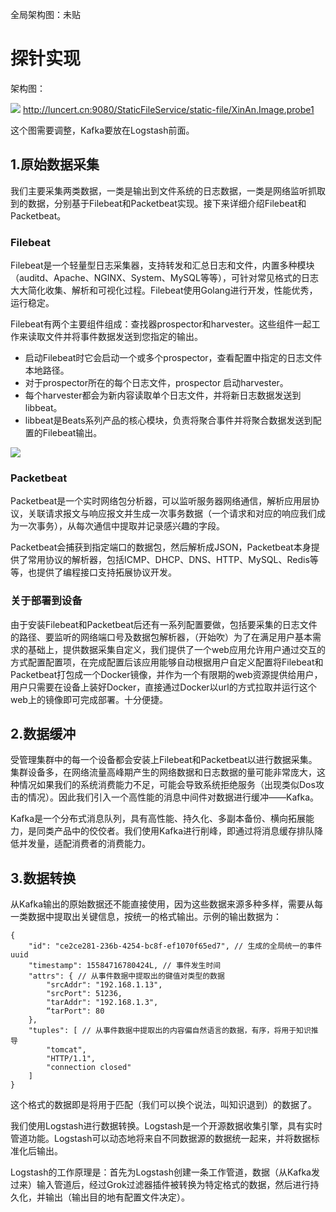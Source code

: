 全局架构图：未贴

# 探针实现

架构图：

![](http://luncert.cn:9080/StaticFileService/static-file/XinAn.Image.probe1)
http://luncert.cn:9080/StaticFileService/static-file/XinAn.Image.probe1

这个图需要调整，Kafka要放在Logstash前面。

## 1.原始数据采集

我们主要采集两类数据，一类是输出到文件系统的日志数据，一类是网络监听抓取到的数据，分别基于Filebeat和Packetbeat实现。接下来详细介绍Filebeat和Packetbeat。

### Filebeat

Filebeat是一个轻量型日志采集器，支持转发和汇总日志和文件，内置多种模块（auditd、Apache、NGINX、System、MySQL等等），可针对常见格式的日志大大简化收集、解析和可视化过程。Filebeat使用Golang进行开发，性能优秀，运行稳定。

Filebeat有两个主要组件组成：查找器prospector和harvester。这些组件一起工作来读取文件并将事件数据发送到您指定的输出。

* 启动Filebeat时它会启动一个或多个prospector，查看配置中指定的日志文件本地路径。
* 对于prospector所在的每个日志文件，prospector 启动harvester。 
* 每个harvester都会为新内容读取单个日志文件，并将新日志数据发送到libbeat。
* libbeat是Beats系列产品的核心模块，负责将聚合事件并将聚合数据发送到配置的Filebeat输出。

![](https://upload-images.jianshu.io/upload_images/3763264-8c83a34f568d1a67.png?imageMogr2/auto-orient/strip%7CimageView2/2/w/940/format/webp)

### Packetbeat

Packetbeat是一个实时网络包分析器，可以监听服务器网络通信，解析应用层协议，关联请求报文与响应报文并生成一次事务数据（一个请求和对应的响应我们成为一次事务），从每次通信中提取并记录感兴趣的字段。

Packetbeat会捕获到指定端口的数据包，然后解析成JSON，Packetbeat本身提供了常用协议的解析器，包括ICMP、DHCP、DNS、HTTP、MySQL、Redis等等，也提供了编程接口支持拓展协议开发。

### 关于部署到设备

由于安装Filebeat和Packetbeat后还有一系列配置要做，包括要采集的日志文件的路径、要监听的网络端口号及数据包解析器，（开始吹）为了在满足用户基本需求的基础上，提供数据采集自定义，我们提供了一个web应用允许用户通过交互的方式配置配置项，在完成配置后该应用能够自动根据用户自定义配置将Filebeat和Packetbeat打包成一个Docker镜像，并作为一个有限期的web资源提供给用户，用户只需要在设备上装好Docker，直接通过Docker以url的方式拉取并运行这个web上的镜像即可完成部署。十分便捷。

## 2.数据缓冲

受管理集群中的每一个设备都会安装上Filebeat和Packetbeat以进行数据采集。集群设备多，在网络流量高峰期产生的网络数据和日志数据的量可能非常庞大，这种情况如果我们的系统消费能力不足，可能会导致系统拒绝服务（出现类似Dos攻击的情况）。因此我们引入一个高性能的消息中间件对数据进行缓冲——Kafka。

Kafka是一个分布式消息队列，具有高性能、持久化、多副本备份、横向拓展能力，是同类产品中的佼佼者。我们使用Kafka进行削峰，即通过将消息缓存排队降低并发量，适配消费者的消费能力。

## 3.数据转换

从Kafka输出的原始数据还不能直接使用，因为这些数据来源多种多样，需要从每一类数据中提取出关键信息，按统一的格式输出。示例的输出数据为：
```
{
    "id": "ce2ce281-236b-4254-bc8f-ef1070f65ed7", // 生成的全局统一的事件uuid
    "timestamp": 15584716780424L, // 事件发生时间
    "attrs": { // 从事件数据中提取出的键值对类型的数据
        "srcAddr": "192.168.1.13",
        "srcPort": 51236,
        "tarAddr": "192.168.1.3",
        “tarPort": 80
    },
    "tuples": [ // 从事件数据中提取出的内容偏自然语言的数据，有序，将用于知识推导
        "tomcat",
        "HTTP/1.1",
        "connection closed"
    ]
}
```
这个格式的数据即是将用于匹配（我们可以换个说法，叫知识退到）的数据了。

我们使用Logstash进行数据转换。Logstash是一个开源数据收集引擎，具有实时管道功能。Logstash可以动态地将来自不同数据源的数据统一起来，并将数据标准化后输出。

Logstash的工作原理是：首先为Logstash创建一条工作管道，数据（从Kafka发过来）输入管道后，经过Grok过滤器插件被转换为特定格式的数据，然后进行持久化，并输出（输出目的地有配置文件决定）。
